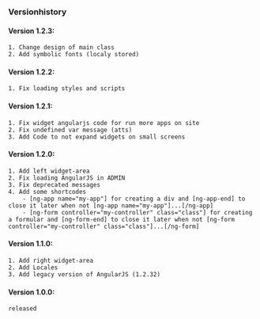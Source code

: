 ### Versionhistory

#### Version 1.2.3:
    1. Change design of main class
    2. Add symbolic fonts (localy stored)
#### Version 1.2.2:
    1. Fix loading styles and scripts
#### Version 1.2.1:
    1. Fix widget angularjs code for run more apps on site
    2. Fix undefined var message (atts)
    3. Add Code to not expand widgets on small screens
#### Version 1.2.0:
    1. Add left widget-area
    2. Fix loading AngularJS in ADMIN
    3. Fix deprecated messages
    4. Add some shortcodes
        - [ng-app name="my-app"] for creating a div and [ng-app-end] to close it later when not [ng-app name="my-app"]...[/ng-app]
        - [ng-form controller="my-controller" class="class"] for creating a formular and [ng-form-end] to close it later when not [ng-form controller="my-controller" class="class"]...[/ng-form]
#### Version 1.1.0:
    1. Add right widget-area
    2. Add Locales
    3. Add legacy version of AngularJS (1.2.32)
#### Version 1.0.0:
    released
